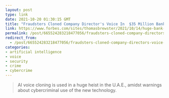 ```yaml
---
layout: post
type: link
date: 2021-10-20 01:30:15 GMT
title: "Fraudsters Cloned Company Director's Voice In  $35 Million Bank Heist, Police Find"
link: https://www.forbes.com/sites/thomasbrewster/2021/10/14/huge-bank-fraud-uses-deep-fake-voice-tech-to-steal-millions/
permalink: /post/665524283218477056/fraudsters-cloned-company-directors-voice-in-35
redirect_from: 
  - /post/665524283218477056/fraudsters-cloned-company-directors-voice-in-35
categories:
- artificial intelligence
- voice
- security
- crime
- cybercrime
---
```

<blockquote>AI voice cloning is used in a huge heist in the U.A.E., amidst warnings about cybercriminal use of the new technology.</blockquote>